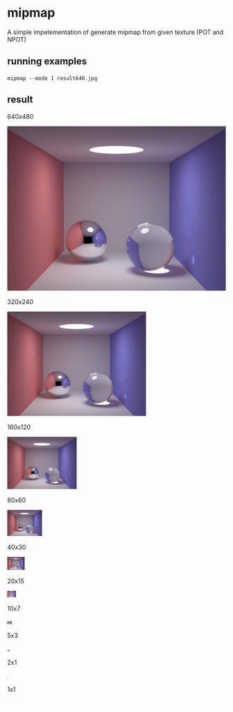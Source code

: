 # mipmap

A simple impelementation of generate mipmap from given texture (POT and NPOT)

## running examples

    mipmap --mode 1 result640.jpg

## result
640x480

![pyramid_0](image/pyramid_0.png)

320x240

![pyramid_1](image/pyramid_1.png)

160x120

![pyramid_2](image/pyramid_2.png)

80x60

![pyramid_3](image/pyramid_3.png)

40x30

![pyramid_4](image/pyramid_4.png)

20x15

![pyramid_5](image/pyramid_5.png)

10x7

![pyramid_6](image/pyramid_6.png)

5x3

![pyramid_7](image/pyramid_7.png)

2x1

![pyramid_8](image/pyramid_8.png)

1x1

![pyramid_9](image/pyramid_9.png)
